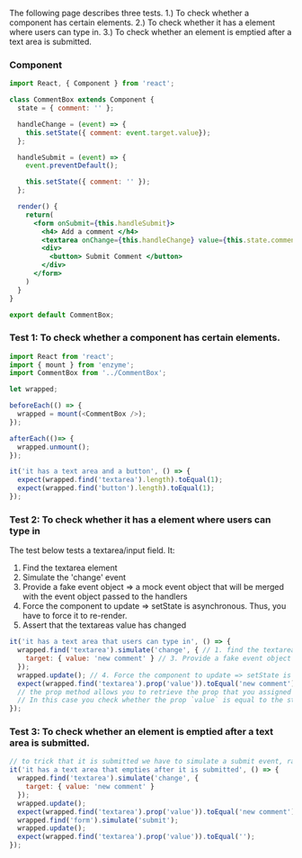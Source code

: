The following page describes three tests. 
1.) To check whether a component has certain elements.
2.) To check whether it has a element where users can type in.
3.) To check whether an element is emptied after a text area is submitted.

### Component
```jsx
import React, { Component } from 'react';

class CommentBox extends Component {
  state = { comment: '' };

  handleChange = (event) => {
    this.setState({ comment: event.target.value});
  };

  handleSubmit = (event) => {
    event.preventDefault();

    this.setState({ comment: '' });
  };

  render() {
    return(
      <form onSubmit={this.handleSubmit}>
        <h4> Add a comment </h4>
        <textarea onChange={this.handleChange} value={this.state.comment} />
        <div>
          <button> Submit Comment </button>
        </div>
      </form>
    )
  }
}

export default CommentBox;
```
### Test 1: To check whether a component has certain elements.
```js
import React from 'react';
import { mount } from 'enzyme';
import CommentBox from '../CommentBox';

let wrapped;

beforeEach(() => {
  wrapped = mount(<CommentBox />);
});

afterEach(()=> {
  wrapped.unmount();
});

it('it has a text area and a button', () => {
  expect(wrapped.find('textarea').length).toEqual(1);
  expect(wrapped.find('button').length).toEqual(1);
});
```

### Test 2: To check whether it has a element where users can type in
The test below tests a textarea/input field.  It:
1. Find the textarea element
2. Simulate the 'change' event
3. Provide a fake event object => a mock event object that will be merged with the event object passed to the handlers
4. Force the component to update => setState is asynchronous. Thus, you have to force it to re-render.
5. Assert that the textareas value has changed
```js
it('it has a text area that users can type in', () => {
  wrapped.find('textarea').simulate('change', { // 1. find the textarea element 2. simulate the 'change' event
    target: { value: 'new comment' } // 3. Provide a fake event object
  });
  wrapped.update(); // 4. Force the component to update => setState is asynchronous. Thus, you have to force it to re-render.
  expect(wrapped.find('textarea').prop('value')).toEqual('new comment'); // 5. Assert that the textareas value has changed
  // the prop method allows you to retrieve the prop that you assigned to an element.
  // In this case you check whether the prop `value` is equal to the string 'new comment'
});
```

### Test 3: To check whether an element is emptied after a text area is submitted.
```js
// to trick that it is submitted we have to simulate a submit event, rather than a click on the button
it('it has a text area that empties after it is submitted', () => {
  wrapped.find('textarea').simulate('change', {
    target: { value: 'new comment' }
  });
  wrapped.update();
  expect(wrapped.find('textarea').prop('value')).toEqual('new comment');
  wrapped.find('form').simulate('submit');
  wrapped.update();
  expect(wrapped.find('textarea').prop('value')).toEqual('');
});
```
